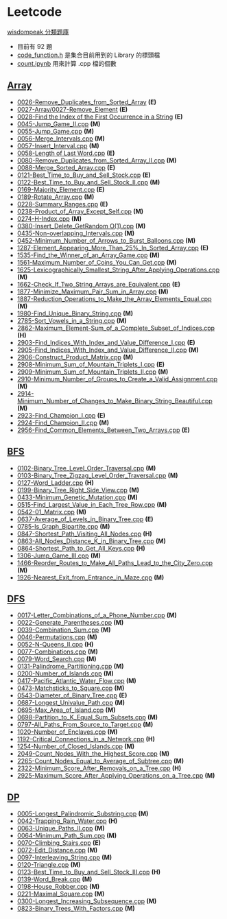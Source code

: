 # Leetcode
[wisdompeak 分類題庫](https://github.com/wisdompeak/LeetCode)<br>

- 目前有 92 題
- [code_function.h](./code_function.h) 是集合目前用到的 Library 的標頭檔
- [count.ipynb](./count.ipynb) 用來計算 .cpp 檔的個數


## [Array](./Array/)
- [0026-Remove_Duplicates_from_Sorted_Array](Array/0026-Remove_Duplicates_from_Sorted_Array.cpp) **(E)**
- [0027-Array/0027-Remove_Element](Array/0027-Remove_Element.cpp) **(E)**
- [0028-Find the Index of the First Occurrence in a String](Array/0028-Find_the_Index_of_the_First_Occurrence_in_a_String.cpp) **(E)**
- [0045-Jump_Game_II.cpp](Array/0045-Jump_Game_II.cpp) **(M)**
- [0055-Jump_Game.cpp](Array/0055-Jump_Game.cpp) **(M)**
- [0056-Merge_Intervals.cpp](Array/0056-Merge_Intervals.cpp) **(M)**
- [0057-Insert_Interval.cpp](Array/0057-Insert_Interval.cpp) **(M)**
- [0058-Length of Last Word.cpp](Array/0058-Length_of_Last_Word.cpp) **(E)**
- [0080-Remove_Duplicates_from_Sorted_Array_II.cpp](Array/0080-Remove_Duplicates_from_Sorted_Array_II.cpp) **(M)**
- [0088-Merge_Sorted_Array.cpp](Array/0088-Merge_Sorted_Array.cpp) **(E)**
- [0121-Best_Time_to_Buy_and_Sell_Stock.cpp](Array/0121-Best_Time_to_Buy_and_Sell_Stock.cpp) **(E)**
- [0122-Best_Time_to_Buy_and_Sell_Stock_II.cpp](Array/0122-Best_Time_to_Buy_and_Sell_Stock_II.cpp) **(M)**
- [0169-Majority_Element.cpp](Array/0169-Majority_Element.cpp) **(E)**
- [0189-Rotate_Array.cpp](Array/0189-Rotate_Array.cpp) **(M)**
- [0228-Summary_Ranges.cpp](Array/0228-Summary_Ranges.cpp) **(E)**
- [0238-Product_of_Array_Except_Self.cpp](Array/0238-Product_of_Array_Except_Self.cpp) **(M)**
- [0274-H-Index.cpp](Array/0274-H-Index.cpp) **(M)**
- [0380-Insert_Delete_GetRandom O(1).cpp](Array/0380-Insert_Delete_GetRandom_O(1).cpp) **(M)**
- [0435-Non-overlapping_Intervals.cpp](Array/0435-Non-overlapping_Intervals.cpp) **(M)**
- [0452-Minimum_Number_of_Arrows_to_Burst_Balloons.cpp](Array/0452-Minimum_Number_of_Arrows_to_Burst_Balloons.cpp) **(M)**
- [1287-Element_Appearing_More_Than_25%_In_Sorted_Array.cpp](Array/1287-Element_Appearing_More_Than_25%25_In_Sorted_Array.cpp) **(E)**
- [1535-Find_the_Winner_of_an_Array_Game.cpp](Array/1535-Find_the_Winner_of_an_Array_Game.cpp) **(M)**
- [1561-Maximum_Number_of_Coins_You_Can_Get.cpp](Array/1561-Maximum_Number_of_Coins_You_Can_Get.cpp) **(M)**
- [1625-Lexicographically_Smallest_String_After_Applying_Operations.cpp](Array/1625-Lexicographically_Smallest_String_After_Applying_Operations.cpp) **(M)**
- [1662-Check_If_Two_String_Arrays_are_Equivalent.cpp](Array/1662-Check_If_Two_String_Arrays_are_Equivalent.cpp) **(E)**
- [1877-Minimize_Maximum_Pair_Sum_in_Array.cpp](Array/1877-Minimize_Maximum_Pair_Sum_in_Array.cpp) **(M)**
- [1887-Reduction_Operations_to_Make_the_Array_Elements_Equal.cpp](Array/1887-Reduction_Operations_to_Make_the_Array_Elements_Equal.cpp) **(M)**
- [1980-Find_Unique_Binary_String.cpp](Array/1980-Find_Unique_Binary_String.cpp) **(M)**
- [2785-Sort_Vowels_in_a_String.cpp](Array/2785-Sort_Vowels_in_a_String.cpp) **(M)**
- [2862-Maximum_Element-Sum_of_a_Complete_Subset_of_Indices.cpp](Array/2862-Maximum_Element-Sum_of_a_Complete_Subset_of_Indices.cpp) **(H)**
- [2903-Find_Indices_With_Index_and_Value_Difference_I.cpp](Array/2903-Find_Indices_With_Index_and_Value_Difference_I.cpp) **(E)**
- [2905-Find_Indices_With_Index_and_Value_Difference_II.cpp](Array/2905-Find_Indices_With_Index_and_Value_Difference_II.cpp) **(M)**
- [2906-Construct_Product_Matrix.cpp](Array/2906-Construct_Product_Matrix.cpp) **(M)**
- [2908-Minimum_Sum_of_Mountain_Triplets_I.cpp](Array/2908-Minimum_Sum_of_Mountain_Triplets_I.cpp) **(E)**
- [2909-Minimum_Sum_of_Mountain_Triplets_II.cpp](Array/2909-Minimum_Sum_of_Mountain_Triplets_II.cpp) **(M)**
- [2910-Minimum_Number_of_Groups_to_Create_a_Valid_Assignment.cpp](Array/2910-Minimum_Number_of_Groups_to_Create_a_Valid_Assignment.cpp) **(M)**
- [2914-Minimum_Number_of_Changes_to_Make_Binary_String_Beautiful.cpp](Array/2914-Minimum_Number_of_Changes_to_Make_Binary_String_Beautiful.cpp) **(M)**
- [2923-Find_Champion_I.cpp](Array/2923-Find_Champion_I.cpp) **(E)**
- [2924-Find_Champion_II.cpp](Array/2924-Find_Champion_II.cpp) **(M)**
- [2956-Find_Common_Elements_Between_Two_Arrays.cpp](Array/2956-Find_Common_Elements_Between_Two_Arrays.cpp) **(E)**
## [BFS](./BFS/)
- [0102-Binary_Tree_Level_Order_Traversal.cpp](BFS/0102-Binary_Tree_Level_Order_Traversal.cpp) **(M)**
- [0103-Binary_Tree_Zigzag_Level_Order_Traversal.cpp](BFS/0103-Binary_Tree_Zigzag_Level_Order_Traversal.cpp) **(M)**
- [0127-Word_Ladder.cpp](BFS/0127-Word_Ladder.cpp) **(H)**
- [0199-Binary_Tree_Right_Side_View.cpp](BFS/0199-Binary_Tree_Right_Side_View.cpp) **(M)**
- [0433-Minimum_Genetic_Mutation.cpp](BFS/0433-Minimum_Genetic_Mutation.cpp) **(M)**
- [0515-Find_Largest_Value_in_Each_Tree_Row.cpp](BFS/0515-Find_Largest_Value_in_Each_Tree_Row.cpp) **(M)**
- [0542-01_Matrix.cpp](BFS/0542-01_Matrix.cpp) **(M)**
- [0637-Average_of_Levels_in_Binary_Tree.cpp](BFS/0637-Average_of_Levels_in_Binary_Tree.cpp) **(E)**
- [0785-Is_Graph_Bipartite.cpp](BFS/0785-Is_Graph_Bipartite.cpp) **(M)**
- [0847-Shortest_Path_Visiting_All_Nodes.cpp](BFS/0847-Shortest_Path_Visiting_All_Nodes.cpp) **(H)**
- [0863-All_Nodes_Distance_K_in_Binary_Tree.cpp](BFS/0863-All_Nodes_Distance_K_in_Binary_Tree.cpp) **(M)**
- [0864-Shortest_Path_to_Get_All_Keys.cpp](BFS/0864-Shortest_Path_to_Get_All_Keys.cpp) **(H)**
- [1306-Jump_Game_III.cpp](BFS/1306-Jump_Game_III.cpp) **(M)**
- [1466-Reorder_Routes_to_Make_All_Paths_Lead_to_the_City_Zero.cpp](BFS/1466-Reorder_Routes_to_Make_All_Paths_Lead_to_the_City_Zero.cpp) **(M)**
- [1926-Nearest_Exit_from_Entrance_in_Maze.cpp](BFS/1926-Nearest_Exit_from_Entrance_in_Maze.cpp) **(M)**
## [DFS](./DFS/)
- [0017-Letter_Combinations_of_a_Phone_Number.cpp](DFS/0017-Letter_Combinations_of_a_Phone_Number.cpp) **(M)**
- [0022-Generate_Parentheses.cpp](DFS/0022-Generate_Parentheses.cpp) **(M)**
- [0039-Combination_Sum.cpp](DFS/0039-Combination_Sum.cpp) **(M)**
- [0046-Permutations.cpp](DFS/0046-Permutations.cpp) **(M)**
- [0052-N-Queens_II.cpp](DFS/0052-N-Queens_II.cpp) **(H)**
- [0077-Combinations.cpp](DFS/0077-Combinations.cpp) **(M)**
- [0079-Word_Search.cpp](DFS/0079-Word_Search.cpp) **(M)**
- [0131-Palindrome_Partitioning.cpp](DFS/0131-Palindrome_Partitioning.cpp) **(M)**
- [0200-Number_of_Islands.cpp](DFS/0200-Number_of_Islands.cpp) **(M)**
- [0417-Pacific_Atlantic_Water_Flow.cpp](DFS/0417-Pacific_Atlantic_Water_Flow.cpp) **(M)**
- [0473-Matchsticks_to_Square.cpp](DFS/0473-Matchsticks_to_Square.cpp) **(M)**
- [0543-Diameter_of_Binary_Tree.cpp](DFS/0543-Diameter_of_Binary_Tree.cpp) **(E)**
- [0687-Longest_Univalue_Path.cpp](DFS/0687-Longest_Univalue_Path.cpp) **(M)**
- [0695-Max_Area_of_Island.cpp](DFS/0695-Max_Area_of_Island.cpp) **(M)**
- [0698-Partition_to_K_Equal_Sum_Subsets.cpp](DFS/0698-Partition_to_K_Equal_Sum_Subsets.cpp) **(M)**
- [0797-All_Paths_From_Source_to_Target.cpp](DFS/0797-All_Paths_From_Source_to_Target.cpp) **(M)**
- [1020-Number_of_Enclaves.cpp](DFS/1020-Number_of_Enclaves.cpp) **(M)**
- [1192-Critical_Connections_in_a_Network.cpp](DFS/1192-Critical_Connections_in_a_Network.cpp) **(H)**
- [1254-Number_of_Closed_Islands.cpp](DFS/1254-Number_of_Closed_Islands.cpp) **(M)**
- [2049-Count_Nodes_With_the_Highest_Score.cpp](DFS/2049-Count_Nodes_With_the_Highest_Score.cpp) **(M)**
- [2265-Count_Nodes_Equal_to_Average_of_Subtree.cpp](DFS/2265-Count_Nodes_Equal_to_Average_of_Subtree.cpp) **(M)**
- [2322-Minimum_Score_After_Removals_on_a_Tree.cpp](DFS/2322-Minimum_Score_After_Removals_on_a_Tree.cpp) **(H)**
- [2925-Maximum_Score_After_Applying_Operations_on_a_Tree.cpp](DFS/2925-Maximum_Score_After_Applying_Operations_on_a_Tree.cpp) **(M)**
## [DP](./DP/)
- [0005-Longest_Palindromic_Substring.cpp](DP/0005-Longest_Palindromic_Substring.cpp) **(M)**
- [0042-Trapping_Rain_Water.cpp](DP/0042-Trapping_Rain_Water.cpp) **(H)**
- [0063-Unique_Paths_II.cpp](DP/0063-Unique_Paths_II.cpp) **(M)**
- [0064-Minimum_Path_Sum.cpp](DP/0064-Minimum_Path_Sum.cpp) **(M)**
- [0070-Climbing_Stairs.cpp](DP/0070-Climbing_Stairs.cpp) **(E)**
- [0072-Edit_Distance.cpp](DP/0072-Edit_Distance.cpp) **(M)**
- [0097-Interleaving_String.cpp](DP/0097-Interleaving_String.cpp) **(M)**
- [0120-Triangle.cpp](DP/0120-Triangle.cpp) **(M)**
- [0123-Best_Time_to_Buy_and_Sell_Stock_III.cpp](DP/0123-Best_Time_to_Buy_and_Sell_Stock_III.cpp) **(H)**
- [0139-Word_Break.cpp](DP/0139-Word_Break.cpp) **(M)**
- [0198-House_Robber.cpp](DP/0198-House_Robber.cpp) **(M)**
- [0221-Maximal_Square.cpp](DP/0221-Maximal_Square.cpp) **(M)**
- [0300-Longest_Increasing_Subsequence.cpp](DP/0300-Longest_Increasing_Subsequence.cpp) **(M)**
- [0823-Binary_Trees_With_Factors.cpp](DP/0823-Binary_Trees_With_Factors.cpp) **(M)**

